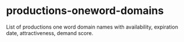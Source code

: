 # productions-oneword-domains
List of productions one word domain names with availability, expiration date, attractiveness, demand score.
